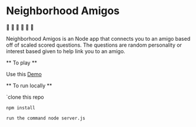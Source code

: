 # Neighborhood Amigos

:busts_in_silhouette: :busts_in_silhouette: :busts_in_silhouette: :busts_in_silhouette: :busts_in_silhouette: :busts_in_silhouette:

Neighborhood Amigos is an Node app that connects you to an amigo based off of scaled scored questions. The questions are random personality or interest based given to help link you to an amigo.

** To play **

Use this [Demo](https://neighborhood-amigos.herokuapp.com/)


** To run locally **

`clone this repo

`npm install`

`run the command node server.js`




